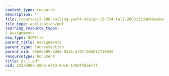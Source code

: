 ```yaml
---
content_type: resource
description: ''
file: /courses/2-996-sailing-yacht-design-13-734-fall-2003/23dab98ea9eae7036dcb17b0f50decff_ps_1.pdf
file_type: application/pdf
learning_resource_types:
- Assignments
ocw_type: OCWFile
parent_title: Assignments
parent_type: CourseSection
parent_uid: 30e0ea99-dd4e-93a6-af07-00d812710639
resourcetype: Document
title: ps_1.pdf
uid: 23dab98e-a9ea-e703-6dcb-17b0f50decff
---
```

